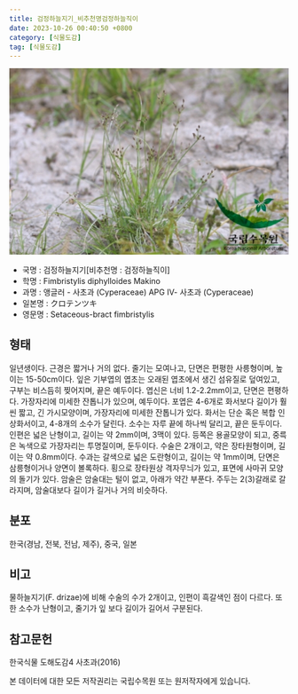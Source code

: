 ```yaml
---
title: 검정하늘지기_비추천명검정하늘직이
date: 2023-10-26 00:40:50 +0800
category: [식물도감]
tag: [식물도감]
---
```




![검정하늘지기[비추천명 : 검정하늘직이]](/assets/img/fileUpload/plants/basic/Cyperaceae/Fimbristylis/5369/1_th2.JPG)
- 국명 : 검정하늘지기[비추천명 : 검정하늘직이]
- 학명 : Fimbristylis diphylloides Makino
- 과명 : 앵글러 - 사초과 (Cyperaceae) APG Ⅳ- 사초과 (Cyperaceae)
- 일본명 : クロテンツキ
- 영문명 : Setaceous-bract fimbristylis


## 형태
일년생이다. 근경은 짧거나 거의 없다. 줄기는 모여나고, 단면은 편평한 사릉형이며, 높이는 15-50cm이다. 잎은 기부엽의 엽초는 오래된 엽초에서 생긴 섬유질로 덮여있고, 구부는 비스듬히 찢어지며, 끝은 예두이다. 엽신은 너비 1.2-2.2mm이고, 단면은 편평하다. 가장자리에 미세한 잔톱니가 있으며, 예두이다. 포엽은 4-6개로 화서보다 길이가 훨씬 짧고, 긴 가시모양이며, 가장자리에 미세한 잔톱니가 있다. 화서는 단순 혹은 복합 인상화서이고, 4-8개의 소수가 달린다. 소수는 자루 끝에 하나씩 달리고, 끝은 둔두이다. 인편은 넓은 난형이고, 길이는 약 2mm이며, 3맥이 있다. 등쪽은 용골모양이 되고, 중륵은 녹색으로 가장자리는 투명질이며, 둔두이다. 수술은 2개이고, 약은 장타원형이며, 길이는 약 0.8mm이다. 수과는 갈색으로 넓은 도란형이고, 길이는 약 1mm이며, 단면은 삼릉형이거나 양면이 볼록하다. 횡으로 장타원상 격자무늬가 있고, 표면에 사마귀 모양의 돌기가 있다. 암술은 암술대는 털이 없고, 아래가 약간 부푼다. 주두는 2(3)갈래로 갈라지며, 암술대보다 길이가 길거나 거의 비슷하다.
## 분포
한국(경남, 전북, 전남, 제주), 중국, 일본
## 비고
물하늘지기(F. drizae)에 비해 수술의 수가 2개이고, 인편이 흑갈색인 점이 다르다. 또한 소수가 난형이고, 줄기가 잎 보다 길이가 길어서 구분된다.
## 참고문헌
한국식물 도해도감4 사초과(2016)






본 데이터에 대한 모든 저작권리는 국립수목원 또는 원저작자에게 있습니다.
